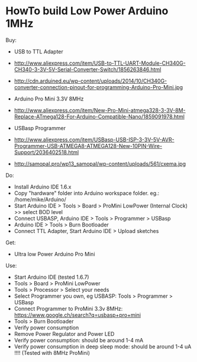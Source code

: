 HowTo build Low Power Arduino 1MHz
===================================

Buy:
* USB to TTL Adapter
*  http://www.aliexpress.com/item/USB-to-TTL-UART-Module-CH340G-CH340-3-3V-5V-Serial-Converter-Switch/1856263846.html
*  http://cdn.arduined.eu/wp-content/uploads/2014/10/CH340G-converter-connection-pinout-for-programming-Arduino-Pro-Mini.jpg

* Arduino Pro Mini 3.3V 8MHz
*  http://www.aliexpress.com/item/New-Pro-Mini-atmega328-3-3V-8M-Replace-ATmega128-For-Arduino-Compatible-Nano/1859091978.html

* USBasp Programmer
*  http://www.aliexpress.com/item/USBasp-USB-ISP-3-3V-5V-AVR-Programmer-USB-ATMEGA8-ATMEGA128-New-10PIN-Wire-Support/2036402518.html
*  http://samopal.pro/wp13_samopal/wp-content/uploads/561/cxema.jpg

Do:
* Install Arduino IDE 1.6.x
* Copy "hardware" folder into Arduino workspace folder. eg.: /home/mike/Arduino/
* Start Arduino IDE > Tools > Board > ProMini LowPower (Internal Clock) >> select BOD level
* Connect USBASP, Arduino IDE > Tools > Programmer > USBasp
* Arduino IDE > Tools > Burn Bootloader
* Connect TTL Adapter, Start Arduino IDE > Upload sketches

Get:
* Ultra low Power Arduino Pro Mini

Use:
* Start Arduino IDE (tested 1.6.7)
* Tools > Board > ProMini LowPower 
* Tools > Processor > Select your needs
* Select Programmer you own, eg USBASP: Tools > Programmer > USBasp
* Connect Programmer to ProMini 3.3v 8MHz: https://www.google.ch/search?q=usbasp+pro+mini
* Tools > Burn Bootloader
* Verify power consumption
* Remove Power Regulator and Power LED
* Verify power consumption: should be around 1-4 mA
* Verify power consumption in deep sleep mode: should be around 1-4 uA !!!! (Tested with 8MHz ProMini)
